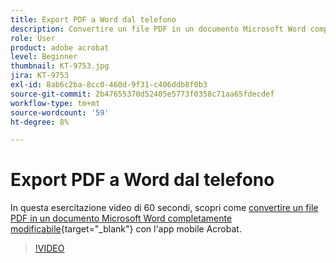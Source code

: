 ```yaml
---
title: Export PDF a Word dal telefono
description: Convertire un file PDF in un documento Microsoft Word completamente modificabile con l'app mobile Acrobat
role: User
product: adobe acrobat
level: Beginner
thumbnail: KT-9753.jpg
jira: KT-9753
exl-id: 8ab6c2ba-8cc0-460d-9f31-c406ddb8f0b3
source-git-commit: 2b47655370d52405e5773f0358c71aa65fdecdef
workflow-type: tm+mt
source-wordcount: '59'
ht-degree: 8%

---
```


# Export PDF a Word dal telefono

In questa esercitazione video di 60 secondi, scopri come [convertire un file PDF in un documento Microsoft Word completamente modificabile](https://www.adobe.com/it/acrobat/online/pdf-to-word.html){target="_blank"} con l&#39;app mobile Acrobat.

>[!VIDEO](https://video.tv.adobe.com/v/340214?quality=12&learn=on&hidetitle=true)
